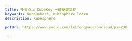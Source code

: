 ```yaml
---
title: 多节点上 KubeKey 一键安装集群
keywords: Kubesphere, Kubesphere learn
description: Kubesphere

pdfUrl: https://www.yuque.com/leifengyang/oncloud/psa230

---
```


